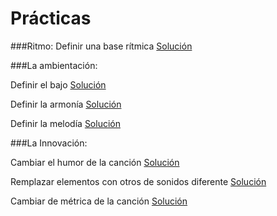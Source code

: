 # Prácticas

###Ritmo: 
Definir una base rítmica [Solución]()



###La ambientación: 



Definir el bajo   [Solución]()

Definir la armonía  [Solución]()

Definir la melodía   [Solución]()


###La Innovación:

Cambiar el humor de la canción [Solución]()

Remplazar elementos con otros de sonidos diferente  [Solución]()

Cambiar de métrica de la canción      [Solución]()































   
